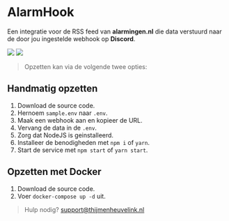 
# AlarmHook

Een integratie voor de RSS feed van **alarmingen.nl** die data verstuurd naar de door jou ingestelde webhook op **Discord**.

![](https://files.thijmenheuvelink.nl/api/public/dl/HzKtVfIr/trauma.png)
![](https://files.thijmenheuvelink.nl/api/public/dl/HzKtVfIr/brand.png)

> Opzetten kan via de volgende twee opties:

## Handmatig opzetten

1. Download de source code.
2. Hernoem ` sample.env ` naar ` .env `.
3. Maak een webhook aan en kopieer de URL.
4. Vervang de data in de ` .env `.
5. Zorg dat NodeJS is geinstalleerd.
6. Installeer de benodigheden met ` npm i ` of ` yarn `.
7. Start de service met ` npm start ` of ` yarn start `.

## Opzetten met Docker

1. Download de source code.
2. Voer `docker-compose up -d` uit.

> Hulp nodig? [support@thijmenheuvelink.nl](mailto:support@thijmenheuvelink.nl)